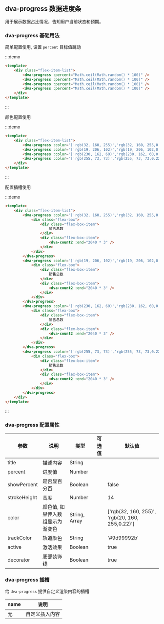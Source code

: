 <!--
 * @Author: shiliangL
 * @Date: 2022-04-07 11:04:52
 * @LastEditTime: 2022-05-23 09:40:58
 * @LastEditors: Do not edit
 * @Description: 
-->

## dva-progress 数据进度条

用于展示数据占比情况，告知用户当前状态和预期。

### dva-progress 基础用法

简单配置使用, 设置 `percent` 目标值跳动

:::demo

```html
<template>
    <div class="flex-item-list">
        <dva-progress :percent="Math.ceil(Math.random() * 100)" />
        <dva-progress :percent="Math.ceil(Math.random() * 100)" />
        <dva-progress :percent="Math.ceil(Math.random() * 100)" />
        <dva-progress :percent="Math.ceil(Math.random() * 100)" />
    </div>
</template>
```

:::

 颜色配置使用

:::demo

```html
<template>
    <div class="flex-item-list">
        <dva-progress :color="['rgb(32, 160, 255)','rgb(32, 160, 255,0.22)']" :percent="Math.ceil(Math.random() * 100)" />
        <dva-progress :color="['rgb(19, 206, 102)','rgb(19, 206, 102,0.22)']" :percent="Math.ceil(Math.random() * 100)" />
        <dva-progress :color="['rgb(230, 162, 60)','rgb(230, 162, 60,0.22)']" :percent="Math.ceil(Math.random() * 100)" />
        <dva-progress :color="['rgb(255, 73, 73)','rgb(255, 73, 73,0.22)']" :percent="Math.ceil(Math.random() * 100)" />
    </div>
</template>
```

:::

 配置插槽使用

:::demo

```html
<template>
    <div class="flex-item-list">
        <dva-progress :color="['rgb(32, 160, 255)','rgb(32, 160, 255,0.22)']" :percent="Math.ceil(Math.random() * 100)">
            <div class="flex-box">
                <div class="flex-box-item">
                    销售总数
                </div>
                <div class="flex-box-item">
                    <dva-count2 :end="2040 * 3" />
                </div>
            </div>
        </dva-progress>
        <dva-progress :color="['rgb(19, 206, 102)','rgb(19, 206, 102,0.22)']" :percent="Math.ceil(Math.random() * 100)">
            <div class="flex-box">
                <div class="flex-box-item">
                    销售总数
                </div>
                <div class="flex-box-item">
                    <dva-count2 :end="2040 * 3" />
                </div>
            </div>
        </dva-progress>
        <dva-progress :color="['rgb(230, 162, 60)','rgb(230, 162, 60,0.22)']" :percent="Math.ceil(Math.random() * 100)">
            <div class="flex-box">
                <div class="flex-box-item">
                    销售总数
                </div>
                <div class="flex-box-item">
                    <dva-count2 :end="2040 * 3" />
                </div>
            </div>
        </dva-progress>
        <dva-progress :color="['rgb(255, 73, 73)','rgb(255, 73, 73,0.22)']" :percent="Math.ceil(Math.random() * 100)">
            <div class="flex-box">
                <div class="flex-box-item">
                    销售总数
                </div>
                <div class="flex-box-item">
                    <dva-count2 :end="2040 * 3" />
                </div>
            </div>
        </dva-progress>
    </div>
</template>
```

:::

### dva-progress 配置属性

| 参数       | 说明         | 类型    | 可选值 | 默认值 |
| ---------- | ------------ | ------- | ------ | ------ |
| title      |    描述内容    | String  |        |       |
| percent      |    进度值    | Number  |        |       |
| showPercent      |    是否显百分百    | Boolean  |        |   false    |
| strokeHeight        |    高度    | Number  |        |   14    |
| color        |    颜色值, 如果传入数组显示为渐变色   | String, Array |        |    ['rgb(32, 160, 255)', 'rgb(20, 160, 255,0.22)']   |
| trackColor        |    轨道颜色    | String  |        |   '#9d99992b'    |
| active        |    激活效果    | Boolean  |        |   true    |
| decorator        |    底部装饰线    | Boolean  |        |   true    |

### dva-progress 插槽

给 `dva-progress` 提供自定义渲染内容的插槽

| name           | 说明                | 
| -------------- | ------------------- |  
| 无              |  自定义插入内容     |  
